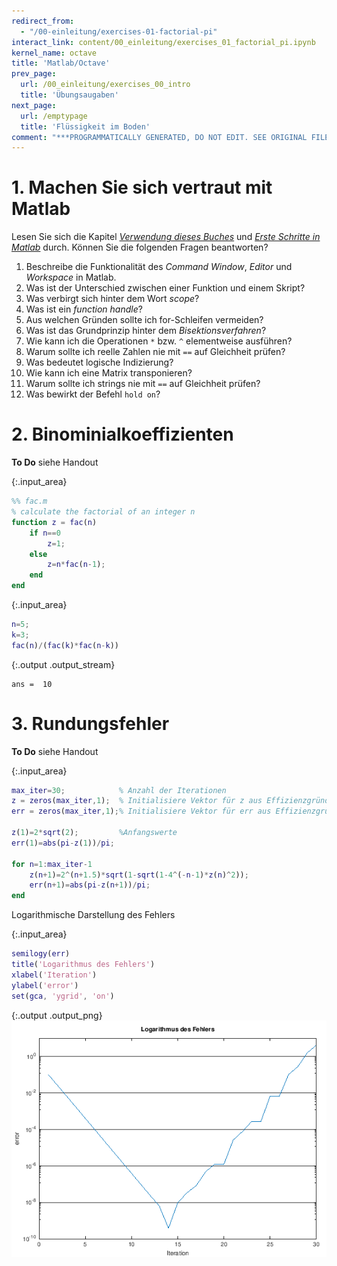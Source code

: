 ```yaml
---
redirect_from:
  - "/00-einleitung/exercises-01-factorial-pi"
interact_link: content/00_einleitung/exercises_01_factorial_pi.ipynb
kernel_name: octave
title: 'Matlab/Octave'
prev_page:
  url: /00_einleitung/exercises_00_intro
  title: 'Übungsaugaben'
next_page:
  url: /emptypage
  title: 'Flüssigkeit im Boden'
comment: "***PROGRAMMATICALLY GENERATED, DO NOT EDIT. SEE ORIGINAL FILES IN /content***"
---
```


# 1. Machen Sie sich vertraut mit Matlab


Lesen Sie sich die Kapitel [*Verwendung dieses Buches*](/Modellbildung-und-Simulation/00_einleitung/usage) und [*Erste Schritte in Matlab*](/Modellbildung-und-Simulation/00_einleitung/matlab_00_first_steps) durch. Können Sie die folgenden Fragen beantworten?

1. Beschreibe die Funktionalität des *Command Window*, *Editor* und *Workspace* in Matlab.
1. Was ist der Unterschied zwischen einer Funktion und einem Skript?
2. Was verbirgt sich hinter dem Wort *scope*?
3. Was ist ein *function handle*?
4. Aus welchen Gründen sollte ich for-Schleifen vermeiden?
3. Was ist das Grundprinzip hinter dem *Bisektionsverfahren*?
3. Wie kann ich die Operationen `*` bzw. `^` elementweise ausführen?
3. Warum sollte ich reelle Zahlen nie mit `==` auf Gleichheit prüfen?
3. Was bedeutet logische Indizierung?
3. Wie kann ich eine Matrix transponieren?
3. Warum sollte ich strings nie mit `==` auf Gleichheit prüfen?
4. Was bewirkt der Befehl `hold on`?

# 2. Binominialkoeffizienten

**To Do** siehe Handout



{:.input_area}
```matlab
%% fac.m
% calculate the factorial of an integer n
function z = fac(n)
    if n==0
        z=1;
    else
        z=n*fac(n-1);
    end
end
```




{:.input_area}
```matlab
n=5;
k=3;
fac(n)/(fac(k)*fac(n-k))
```


{:.output .output_stream}
```
ans =  10

```

# 3. Rundungsfehler

**To Do** siehe Handout



{:.input_area}
```matlab
max_iter=30;            % Anzahl der Iterationen
z = zeros(max_iter,1);  % Initialisiere Vektor für z aus Effizienzgründen
err = zeros(max_iter,1);% Initialisiere Vektor für err aus Effizienzgründen

z(1)=2*sqrt(2);         %Anfangswerte
err(1)=abs(pi-z(1))/pi;

for n=1:max_iter-1
    z(n+1)=2^(n+1.5)*sqrt(1-sqrt(1-4^(-n-1)*z(n)^2));
    err(n+1)=abs(pi-z(n+1))/pi;
end
```


Logarithmische Darstellung des Fehlers



{:.input_area}
```matlab
semilogy(err)
title('Logarithmus des Fehlers')
xlabel('Iteration')
ylabel('error')
set(gca, 'ygrid', 'on')
```



{:.output .output_png}
![png](../images/00_einleitung/exercises_01_factorial_pi_8_0.png)



